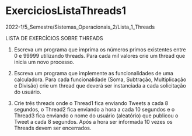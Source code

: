 # ExerciciosListaThreads1
2022-1/5_Semestre/Sistemas_Operacionais_2/Lista_1_Threads

LISTA DE EXERCÍCIOS SOBRE THREADS

1) Escreva um programa que imprima os números primos existentes entre 0 e 99999 utilizando threads. Para cada mil valores crie um thread que inicia um novo processo.

2) Escreva um programa que implemente as funcionalidades de uma calculadora. Para cada funcionalidade (Soma, Subtração, Multiplicação e Divisão) crie um thread que deverá ser instanciada a cada solicitação do usuário.

3) Crie três threads onde o Thread1 fica enviando Tweets a cada 8 segundos, o Thread2 fica enviando a hora a cada 10 segundos e o Thread3 fica enviando o nome do usuário (aleatório) que publicou o Tweet a cada 8 segundos. Após a hora ser informada 10 vezes os Threads devem ser encerrados.
